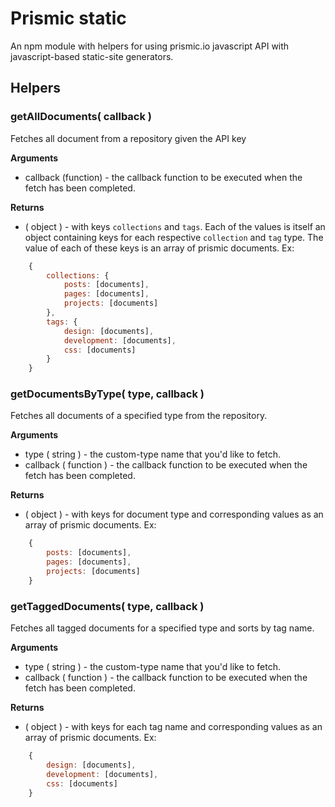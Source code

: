 # Prismic static

An npm module with helpers for using prismic.io javascript API with javascript-based static-site generators.

## Helpers
### getAllDocuments( callback )
Fetches all document from a repository given the API key

**Arguments**
* callback (function) - the callback function to be executed when the fetch has been completed.

**Returns**
* ( object ) - with keys `collections` and `tags`. Each of the values is itself an object containing keys for each respective `collection` and `tag` type. The value of each of these keys is an array of prismic documents. Ex:
```javascript
    {
        collections: {
            posts: [documents],
            pages: [documents],
            projects: [documents]
        },
        tags: {
            design: [documents],
            development: [documents],
            css: [documents]
        }
    }
```

### getDocumentsByType( type, callback )
Fetches all documents of a specified type from the repository.

**Arguments**
* type ( string ) - the custom-type name that you'd like to fetch.
* callback ( function ) - the callback function to be executed when the fetch has been completed.

**Returns**
* ( object ) - with keys for document type and corresponding values as an array of prismic documents. Ex:
```javascript
    {
        posts: [documents],
        pages: [documents],
        projects: [documents]
    }
```

### getTaggedDocuments( type, callback )
Fetches all tagged documents for a specified type and sorts by tag name.

**Arguments**
* type ( string ) - the custom-type name that you'd like to fetch.
* callback ( function ) - the callback function to be executed when the fetch has been completed.

**Returns**
* ( object ) - with keys for each tag name and corresponding values as an array of prismic documents. Ex:
```javascript
    {
        design: [documents],
        development: [documents],
        css: [documents]
    }
```

